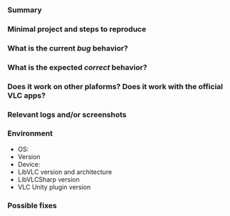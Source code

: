 <!---
Please read this!

Before opening a new issue, make sure to search for keywords in the issues
filtered by "bug" label and verify the issue you're about to submit isn't a duplicate.

If this is a question, please ask on StackOverflow: https://stackoverflow.com/questions/tagged/libvlcsharp.
--->

### Summary

<!-- Summarize the bug encountered concisely -->

### Minimal project and steps to reproduce

<!-- How one can reproduce the issue - this is very important

Provide a Minimal, Complete, and Verifiable example (https://stackoverflow.com/help/mcve) through a git hosting platform
and post the URL here. Do NOT paste parts of your code in the GitLab issue, share your full (but minimal) code through a git repository.
If you don't provide this, we may not be able to help and may close the issue.

Please also provide the functional steps to reproduce the behavior (if necessary):
1. Go to '...'
2. Click on '....'
3. Scroll down to '....'
4. See error
-->

### What is the current *bug* behavior?

<!-- What actually happens -->

### What is the expected *correct* behavior?

<!-- What you should see instead -->

### Does it work on other plaforms? Does it work with the official VLC apps?

<!-- Paste any relevant logs - please use code blocks (```) to format console output,
logs, and code as it's very hard to read otherwise. -->

### Relevant logs and/or screenshots

<!-- Paste any relevant logs - please use code blocks (```) to format console output,
logs, and code as it's very hard to read otherwise. -->

### Environment

<!-- Please complete the following information. -->
- OS:       <!-- [e.g. iOS] -->
- Version   <!-- [e.g. 22] -->
- Device:   <!-- [e.g. iPhone6] -->
- LibVLC version and architecture <!-- [e.g. 3.0.6, x64] -->
- LibVLCSharp version <!-- [e.g. 0.7.0] -->
- VLC Unity plugin version <!-- [e.g. 0.0.3] -->

### Possible fixes

<!-- If you can, link to the line of code that might be responsible for the problem -->